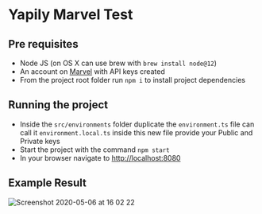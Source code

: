 # Yapily Marvel Test

## Pre requisites

- Node JS (on OS X can use brew with `brew install node@12`)
- An account on [Marvel](https://developer.marvel.com) with API keys created
- From the project root folder run `npm i` to install project dependencies

## Running the project

- Inside the `src/environments` folder duplicate the `environment.ts` file can call it `environment.local.ts` inside this new file provide your Public and Private keys
- Start the project with the command `npm start`
- In your browser navigate to [http://localhost:8080](http://localhost:8080)

## Example Result

![Screenshot 2020-05-06 at 16 02 22](https://user-images.githubusercontent.com/773633/81193216-03916680-8fb3-11ea-840d-aa6a3a27e1bd.png)
